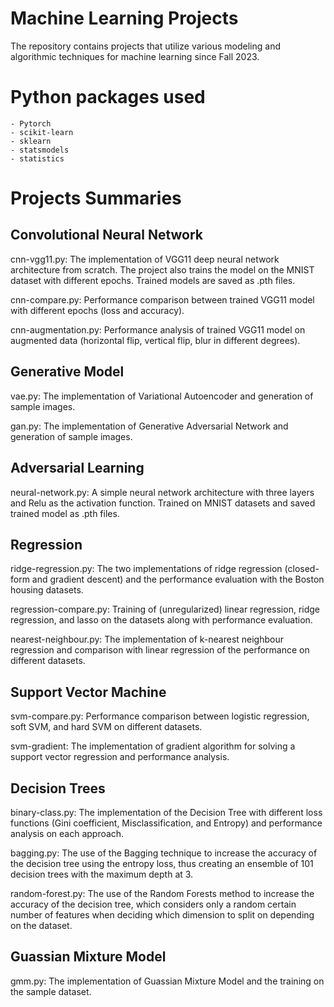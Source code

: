# Machine Learning Projects

The repository contains projects that utilize various modeling and algorithmic techniques for machine learning since Fall 2023.

# Python packages used

    - Pytorch
    - scikit-learn
    - sklearn
    - statsmodels
    - statistics

# Projects Summaries

## Convolutional Neural Network

cnn-vgg11.py: The implementation of VGG11 deep neural network architecture from scratch. The project also trains the model on the MNIST dataset with different epochs. Trained models are saved as .pth files.

cnn-compare.py: Performance comparison between trained VGG11 model with different epochs (loss and accuracy).

cnn-augmentation.py: Performance analysis of trained VGG11 model on augmented data (horizontal flip, vertical flip, blur in different degrees).

## Generative Model

vae.py: The implementation of Variational Autoencoder and generation of sample images.

gan.py: The implementation of Generative Adversarial Network and generation of sample images.

## Adversarial Learning

neural-network.py: A simple neural network architecture with three layers and Relu as the activation function. Trained on MNIST datasets and saved trained model as .pth files.

## Regression

ridge-regression.py: The two implementations of ridge regression (closed-form and gradient descent) and the performance evaluation with the Boston housing datasets.

regression-compare.py: Training of (unregularized) linear regression, ridge regression, and lasso on the datasets along with performance evaluation.

nearest-neighbour.py: The implementation of k-nearest neighbour regression and comparison with linear regression of the performance on different datasets.

## Support Vector Machine

svm-compare.py: Performance comparison between logistic regression, soft SVM, and hard SVM on different datasets.

svm-gradient: The implementation of gradient algorithm for solving a support vector regression and performance analysis.

## Decision Trees

binary-class.py: The implementation of the Decision Tree with different loss functions (Gini coefficient, Misclassification, and Entropy) and performance analysis on each approach.

bagging.py: The use of the Bagging technique to increase the accuracy of the decision tree using the entropy loss, thus creating an ensemble of 101 decision trees with the maximum depth at 3. 

random-forest.py: The use of the Random Forests method to increase the accuracy of the decision tree, which considers only a random certain number of features when deciding which dimension to split on depending on the dataset.

## Guassian Mixture Model

gmm.py: The implementation of Guassian Mixture Model and the training on the sample dataset. 

